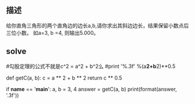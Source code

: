 ## 描述

给你直角三角形的两个直角边的边长a,b,请你求出其斜边边长，结果保留小数点后三位小数。
如a=3, b =4, 则输出5.000。

## solve
#勾股定理的公式不就是c^2 = a^2 + b^2么
#print '%.3f' %(a**2+b**2)**0.5

def getC(a, b):
    c = a ** 2 + b ** 2
    return c ** 0.5

if __name__ == '__main__':
    a, b = 3, 4
    answer = getC(a, b)
    print(format(answer, '.3f'))
